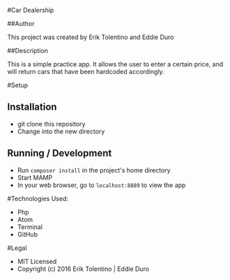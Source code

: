 #Car Dealership

##Author

This project was created by Erik Tolentino and Eddie Duro

##Description

This is a simple practice app. It allows the user to enter a certain price, and will return cars that have been hardcoded accordingly.

#Setup

## Installation

* git clone this repository
* Change into the new directory

## Running / Development

* Run `composer install` in the project's home directory
* Start MAMP
* In your web browser, go to `localhost:8889` to view the app

#Technologies Used:

* Php
* Atom
* Terminal
* GitHub


#Legal

* MIT Licensed
* Copyright (c) 2016 Erik Tolentino | Eddie Duro
